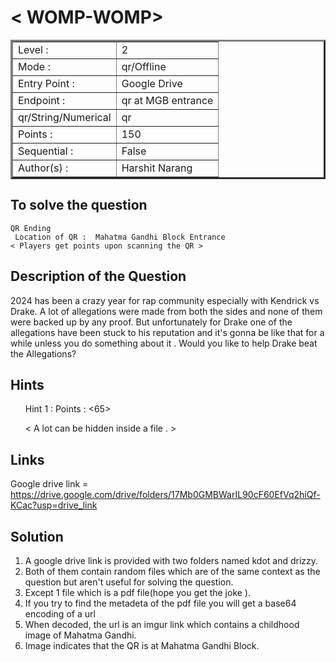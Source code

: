 # < WOMP-WOMP>

<table border=3 >
<tr>
    <td>  Level :</td>
    <td> 2 </td>
</tr>
<tr>
    <td>Mode : </td>
    <td>qr/Offline</td>
</tr>
<tr>
    <td>Entry Point : </td>
    <td>Google Drive</td>
</tr>
<tr>
    <td> Endpoint : </td>
    <td>qr at MGB entrance</td>
</tr>
<tr>
    <td>qr/String/Numerical</td>
    <td>qr</td>
</tr>
<tr>
    <td>Points :</td>
    <td>150</td>
</tr>
<tr>
    <td>Sequential : </td>
    <td>False</td>
</tr>
<tr>
    <td> Author(s) : </td>
    <td>Harshit Narang</td>
</tr>
</table>

## To solve the question

    QR Ending
     Location of QR :  Mahatma Gandhi Block Entrance
    < Players get points upon scanning the QR >

## Description of the Question

2024 has been a crazy year for rap community especially with Kendrick vs Drake. A lot of allegations were made from both the sides and none of them were backed up by any proof. But unfortunately for Drake one of the allegations have been stuck to his reputation and it's gonna be like that for a while unless you do something about it . Would you like to help Drake beat the Allegations?

## Hints

<ol>
 Hint 1 :  
Points : <65>

< A lot can be hidden inside a file . >

</ol>

## Links

Google drive link = https://drive.google.com/drive/folders/17Mb0GMBWarIL90cF60EfVq2hiQf-KCac?usp=drive_link

## Solution

1. A google drive link is provided with two folders named kdot and drizzy.
2. Both of them contain random files which are of the same context as the question but aren't useful for solving the question.
3. Except 1 file which is a pdf file(hope you get the joke ).
4. If you try to find the metadeta of the pdf file you will get a base64 encoding of a url
5. When decoded, the url is an imgur link which contains a childhood image of Mahatma Gandhi.
6. Image indicates that the QR is at Mahatma Gandhi Block.
